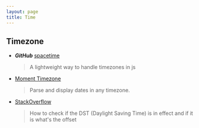 ```yaml
---
layout: page
title: Time
---
```


## Timezone

* ***GitHub*** [spacetime](https://github.com/smallwins/spacetime)
  > A lightweight way to handle timezones in js

* [Moment Timezone](http://momentjs.com/timezone/)
  > Parse and display dates in any timezone.

* [StackOverflow](http://stackoverflow.com/questions/11887934/how-to-check-if-the-dst-daylight-saving-time-is-in-effect-and-if-it-is-whats)
  > How to check if the DST (Daylight Saving Time) is in effect and if it is what's the offset
